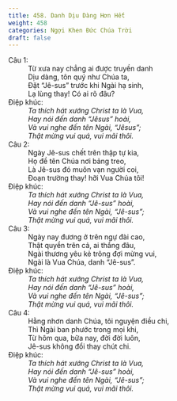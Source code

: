 ```yaml
---
title: 458. Danh Dịu Dàng Hơn Hết
weight: 458
categories: Ngợi Khen Đức Chúa Trời
draft: false
---
```

<dl><dt>Câu 1:</dt><dd data-verse="1">Từ xưa nay chẳng ai được truyền danh <br/>Dịu dàng, tôn quý như Chúa ta, <br/>Đặt “Jê-sus” trước khi Ngài hạ sinh, <br/>Lạ lùng thay! Có ai rõ đâu? </dd><dt>Điệp khúc:</dt><dd data-chorus="1"><em>Ta thích hát xướng Christ ta là Vua, <br/>Hay nói đến danh “Jêsus” hoài, <br/> Và vui nghe đến tên Ngài, “Jêsus”; <br/>Thật mừng vui quá, vui mãi thôi. </em></dd><dt>Câu 2:</dt><dd data-verse="2">Ngày Jê-sus chết trên thập tự kia, <br/>Họ đề tên Chúa nơi bảng treo, <br/>Là Jê-sus đó muôn vạn người coi, <br/>Đoạn trường thay! hỡi Vua Chúa tôi! </dd><dt>Điệp khúc:</dt><dd data-chorus="1"><em>Ta thích hát xướng Christ ta là Vua, <br/>Hay nói đến danh “Jê-sus” hoài, <br/>Và vui nghe đến tên Ngài, “Jê-sus”; <br/>Thật mừng vui quá, vui mãi thôi. </em></dd><dt>Câu 3:</dt><dd data-verse="3">Ngày nay đương ở trên ngự đài cao, <br/>Thật quyền trên cả, ai thắng đâu, <br/>Ngài thương yêu kẻ trông đợi mừng vui, <br/>Ngài là Vua Chúa, danh “Jê-sus”. </dd><dt>Điệp khúc:</dt><dd data-chorus="1"><em>Ta thích hát xướng Christ ta là Vua, <br/>Hay nói đến danh “Jê-sus” hoài, <br/>Và vui nghe đến tên Ngài, “Jê-sus”; <br/>Thật mừng vui quá, vui mãi thôi. </em></dd><dt>Câu 4:</dt><dd data-verse="4">Hằng nhơn danh Chúa, tôi nguyện điều chi, <br/>Thì Ngài ban phước trong mọi khi, <br/>Từ hôm qua, bữa nay, đời đời luôn, <br/>Jê-sus không đổi thay chút chi. </dd><dt>Điệp khúc:</dt><dd data-chorus="1"><em>Ta thích hát xướng Christ ta là Vua, <br/>Hay nói đến danh “Jê-sus” hoài, <br/>Và vui nghe đến tên Ngài, “Jê-sus”; <br/>Thật mừng vui quá, vui mãi thôi. </em></dd></dl>